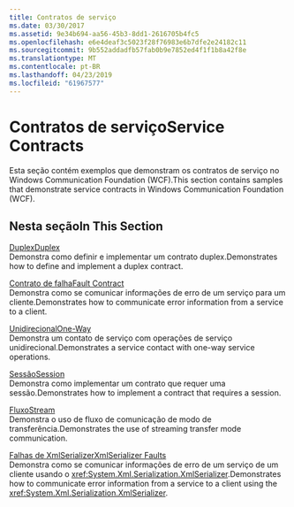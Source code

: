```yaml
---
title: Contratos de serviço
ms.date: 03/30/2017
ms.assetid: 9e34b694-aa56-45b3-8dd1-2616705b4fc5
ms.openlocfilehash: e6e4deaf3c5023f28f76983e6b7dfe2e24182c11
ms.sourcegitcommit: 9b552addadfb57fab0b9e7852ed4f1f1b8a42f8e
ms.translationtype: MT
ms.contentlocale: pt-BR
ms.lasthandoff: 04/23/2019
ms.locfileid: "61967577"
---
```

# <a name="service-contracts"></a><span data-ttu-id="1da87-102">Contratos de serviço</span><span class="sxs-lookup"><span data-stu-id="1da87-102">Service Contracts</span></span>
<span data-ttu-id="1da87-103">Esta seção contém exemplos que demonstram os contratos de serviço no Windows Communication Foundation (WCF).</span><span class="sxs-lookup"><span data-stu-id="1da87-103">This section contains samples that demonstrate service contracts in Windows Communication Foundation (WCF).</span></span>  
  
## <a name="in-this-section"></a><span data-ttu-id="1da87-104">Nesta seção</span><span class="sxs-lookup"><span data-stu-id="1da87-104">In This Section</span></span>  
 [<span data-ttu-id="1da87-105">Duplex</span><span class="sxs-lookup"><span data-stu-id="1da87-105">Duplex</span></span>](../../../../docs/framework/wcf/samples/duplex.md)  
 <span data-ttu-id="1da87-106">Demonstra como definir e implementar um contrato duplex.</span><span class="sxs-lookup"><span data-stu-id="1da87-106">Demonstrates how to define and implement a duplex contract.</span></span>  
  
 [<span data-ttu-id="1da87-107">Contrato de falha</span><span class="sxs-lookup"><span data-stu-id="1da87-107">Fault Contract</span></span>](../../../../docs/framework/wcf/samples/fault-contract.md)  
 <span data-ttu-id="1da87-108">Demonstra como se comunicar informações de erro de um serviço para um cliente.</span><span class="sxs-lookup"><span data-stu-id="1da87-108">Demonstrates how to communicate error information from a service to a client.</span></span>  
  
 [<span data-ttu-id="1da87-109">Unidirecional</span><span class="sxs-lookup"><span data-stu-id="1da87-109">One-Way</span></span>](../../../../docs/framework/wcf/samples/one-way.md)  
 <span data-ttu-id="1da87-110">Demonstra um contato de serviço com operações de serviço unidirecional.</span><span class="sxs-lookup"><span data-stu-id="1da87-110">Demonstrates a service contact with one-way service operations.</span></span>  
  
 [<span data-ttu-id="1da87-111">Sessão</span><span class="sxs-lookup"><span data-stu-id="1da87-111">Session</span></span>](../../../../docs/framework/wcf/samples/session.md)  
 <span data-ttu-id="1da87-112">Demonstra como implementar um contrato que requer uma sessão.</span><span class="sxs-lookup"><span data-stu-id="1da87-112">Demonstrates how to implement a contract that requires a session.</span></span>  
  
 [<span data-ttu-id="1da87-113">Fluxo</span><span class="sxs-lookup"><span data-stu-id="1da87-113">Stream</span></span>](../../../../docs/framework/wcf/samples/stream.md)  
 <span data-ttu-id="1da87-114">Demonstra o uso de fluxo de comunicação de modo de transferência.</span><span class="sxs-lookup"><span data-stu-id="1da87-114">Demonstrates the use of streaming transfer mode communication.</span></span>  
  
 [<span data-ttu-id="1da87-115">Falhas de XmlSerializer</span><span class="sxs-lookup"><span data-stu-id="1da87-115">XmlSerializer Faults</span></span>](../../../../docs/framework/wcf/samples/xmlserializer-faults.md)  
 <span data-ttu-id="1da87-116">Demonstra como se comunicar informações de erro de um serviço de um cliente usando o <xref:System.Xml.Serialization.XmlSerializer>.</span><span class="sxs-lookup"><span data-stu-id="1da87-116">Demonstrates how to communicate error information from a service to a client using the <xref:System.Xml.Serialization.XmlSerializer>.</span></span>
